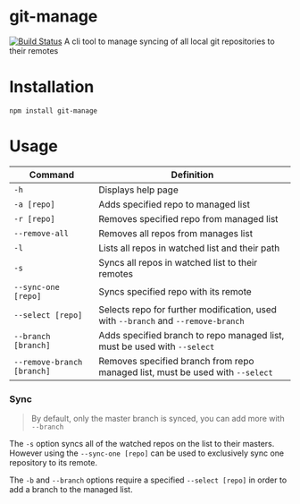 # git-manage
[![Build Status](https://travis-ci.org/eliliam/git-manage.svg?branch=master)](https://travis-ci.org/eliliam/git-manage)
A cli tool to manage syncing of all local git repositories to their
remotes

# Installation
`npm install git-manage`

# Usage
|Command     |Definition   |
|------------|-----------|
|`-h`|Displays help page|
|`-a [repo]`|Adds specified repo to managed list|
|`-r [repo]`|Removes specified repo from managed list|
|`--remove-all`|Removes all repos from manages list|
|`-l`|Lists all repos in watched list and their path|
|`-s`|Syncs all repos in watched list to their remotes|
|`--sync-one [repo]`|Syncs specified repo with its remote|
|`--select [repo]`|Selects repo for further modification, used with `--branch` and `--remove-branch`|
|`--branch [branch]`|Adds specified branch to repo managed list, must be used with `--select`
|`--remove-branch [branch]`|Removes specified branch from repo managed list, must be used with `--select`|
### Sync

> By default, only the master branch is synced, you can add more with `--branch`

The `-s` option syncs all of the watched repos on the list to their
masters. However using the `--sync-one [repo]` can be used to
exclusively sync one repository to its remote.

The `-b` and `--branch` options require a specified `--select [repo]`
in order to add a branch to the managed list.
